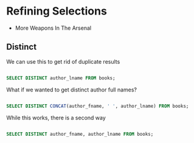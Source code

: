 # Refining Selections

- More Weapons In The Arsenal

## Distinct

We can use this to get rid of duplicate results

```sql

SELECT DISTINCT author_lname FROM books;

```

What if we wanted to get distinct author full names?

```sql

SELECT DISTINCT CONCAT(author_fname, ' ', author_lname) FROM books;

```

While this works, there is a second way

```sql

SELECT DISTINCT author_fname, author_lname FROM books;

```
